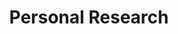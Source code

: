---
title: Personal Research
description: Writeups for interesting things I learnt
image: 

# Badge style
style:
    background: "#AA2F33"
    color: "#fff"
---